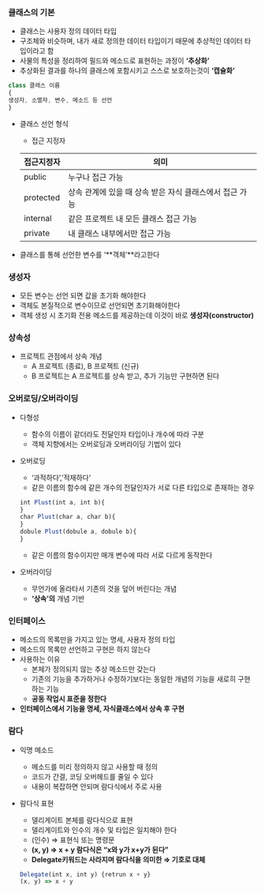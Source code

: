 ### 클래스의 기본

- 클래스는 사용자 정의 데이터 타입
- 구조체와 비슷하며, 내가 새로 정의한 데이터 타입이기 때문에 추상적인 데이터 타입이라고 함
- 사물의 특성을 정리하여 필드와 메소드로 표현하는 과정이 **‘추상화’**
- 추상화된 결과를 하나의 클래스에 포함시키고 스스로 보호하는것이 **‘캡슐화’**

```jsx
class 클래스 이름
{
생성자, 소멸자, 변수, 메소드 등 선언
}
```

- 클래스 선언 형식
    - 접근 지정자
    
    | 접근지정자 | 의미 |
    | --- | --- |
    | public | 누구나 접근 가능 |
    | protected | 상속 관계에 있을 때 상속 받은 자식 클래스에서 접근 가능 |
    | internal | 같은 프로젝트 내 모든 클래스 접근 가능 |
    | private | 내 클래스 내부에서만 접근 가능 |
- 클래스를 통해 선언한 변수를 ‘**객체’**라고한다

### 생성자

- 모든 변수는 선언 되면 값을 초기화 해야한다
- 객체도 본질적으로 변수이므로 선언되면 초기화해야한다
- 객체 생성 시 초기화 전용 메소드를 제공하는데 이것이 바로 **생성자(constructor)**

### 상속성

- 프로젝트 관점에서 상속 개념
    - A 프로젝트 (종료), B 프로젝트 (신규)
    - B 프로젝트는 A 프로젝트를 상속 받고, 추가 기능만 구현하면 된다

### 오버로딩/오버라이딩

- 다형성
    - 함수의 이름이 같더라도 전달인자 타입이나 개수에 따라 구분
    - 객체 지향에서는 오버로딩과 오버라이딩 기법이 있다
- 오버로딩
    - ‘과적하다’,’적재하다’
    - 같은 이름의 함수에 같은 개수의 전달인자가 서로 다른 타입으로 존재하는 경우
    
    ```jsx
    int Plust(int a, int b){
    }
    char Plust(char a, char b){
    }
    dobule Plust(dobule a, dobule b){
    }
    ```
    
    - 같은 이름의 함수이지만 매개 변수에 따라 서로 다르게 동작한다
- 오버라이딩
    - 무언가에 올라타서 기존의 것을 덮어 버린다는 개념
    - **‘상속’의** 개념 기반

### 인터페이스

- 메소드의 목록만을 가지고 있는 명세, 사용자 정의 타입
- 메소드의 목록만 선언하고 구현은 하지 않는다
- 사용하는 이유
    - 본체가 정의되지 않는 추상 메소드만 갖는다
    - 기존의 기능을 추가하거나 수정하기보다는 동일한 개념의 기능을 새로히 구현하는 기능
    - **공동 작업시 표준을 정한다**
- **인터페이스에서 기능을 명세, 자식클래스에서 상속 후 구현**

### 람다

- 익명 메소드
    - 메소드를 미리 정의하지 않고 사용할 때 정의
    - 코드가 간결, 코딩 오버헤드를 줄일 수 있다
    - 내용이 복잡하면 안되며 람다식에서 주로 사용
- 람다식 표현
    - 델리게이트 본체를 람다식으로 표현
    - 델리게이트와 인수의 개수 및 타입은 일치해야 한다
    - (인수) ⇒ 표현식 또는 명령문
    - **(x, y) ⇒ x + y 람다식은 “x와 y가 x+y가 된다”**
    - **Delegate키워드는 사라지며 람다식을 의미한 ⇒ 기호로 대체**
    
    ```jsx
    Delegate(int x, int y) {retrun x + y}
    (x, y) => x + y
    ```